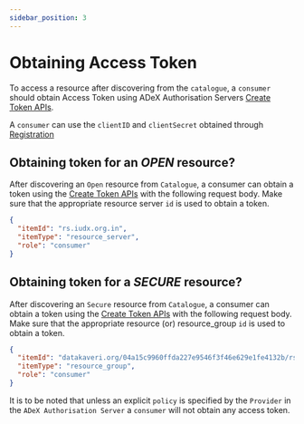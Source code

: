 ```yaml
---
sidebar_position: 3
---
```


 
# Obtaining Access Token
To access a resource after discovering from the `catalogue`, a `consumer` should obtain Access Token using ADeX Authorisation Servers [Create Token APIs](https://authorization.iudx.org.in/apis#operation/post-auth-v1-token). 

A `consumer` can use the `clientID` and `clientSecret` obtained through [Registration](../registration.md)

## Obtaining token for an *OPEN* resource?
After discovering an `Open` resource from `Catalogue`, a consumer can obtain a token using the [Create Token APIs](https://authorization.iudx.org.in/apis#operation/post-auth-v1-token) with the following request body. Make sure that the appropriate resource server `id` is used to obtain a token.


```json
{
  "itemId": "rs.iudx.org.in",
  "itemType": "resource_server",
  "role": "consumer"
}
```


## Obtaining token for a *SECURE* resource?
After discovering an `Secure` resource from `Catalogue`, a consumer can obtain a token using the [Create Token APIs](https://authorization.iudx.org.in/apis#operation/post-auth-v1-token) with the following request body. Make sure that the appropriate resource (or) resource_group `id` is used to obtain a token.

```json
{
  "itemId": "datakaveri.org/04a15c9960ffda227e9546f3f46e629e1fe4132b/rs.iudx.org.in/pune-env-aqm",
  "itemType": "resource_group",
  "role": "consumer"
}
```

It is to be noted that unless an explicit `policy` is specified by the `Provider` in the `ADeX Authorisation Server` a  `consumer` will not obtain any access token.
